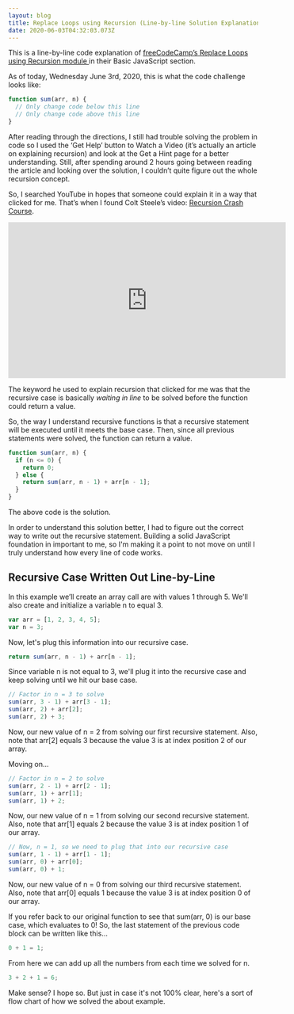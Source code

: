 ```yaml
---
layout: blog
title: Replace Loops using Recursion (Line-by-line Solution Explanation)
date: 2020-06-03T04:32:03.073Z
---
```


This is a line-by-line code explanation of <a
              href="https://www.freecodecamp.org/learn/javascript-algorithms-and-data-structures/basic-javascript/replace-loops-using-recursion"
              target="_blank"
              rel="noopener noreferrer"
            > freeCodeCamp’s Replace Loops using Recursion module
</a> in their Basic JavaScript section.

As of today, Wednesday June 3rd, 2020, this is what the code challenge looks like:

```js
function sum(arr, n) {
  // Only change code below this line
  // Only change code above this line
}
```

After reading through the directions, I still had trouble solving the problem in code so I used the ‘Get Help’ button to Watch a Video (it’s actually an article on explaining recursion) and look at the Get a Hint page for a better understanding. Still, after spending around 2 hours going between reading the article and looking over the solution, I couldn’t quite figure out the whole recursion concept.

So, I searched YouTube in hopes that someone could explain it in a way that clicked for me. That’s when I found Colt Steele’s video: <a
              href="https://www.youtube.com/watch?v=lMBVwYrmFZQ"
              target="_blank"
              rel="noopener noreferrer"
            >Recursion Crash Course</a>.

<iframe width="560" height="315" src="https://www.youtube.com/embed/lMBVwYrmFZQ" frameborder="0" allow="accelerometer; autoplay; encrypted-media; gyroscope; picture-in-picture" allowfullscreen class="youtube-embed"></iframe>

The keyword he used to explain recursion that clicked for me was that the recursive case is basically _waiting in line_ to be solved before the function could return a value.

So, the way I understand recursive functions is that a recursive statement will be executed until it meets the base case. Then, since all previous statements were solved, the function can return a value.

```js
function sum(arr, n) {
  if (n <= 0) {
    return 0;
  } else {
    return sum(arr, n - 1) + arr[n - 1];
  }
}
```

The above code is the solution.

In order to understand this solution better, I had to figure out the correct way to write out the recursive statement. Building a solid JavaScript foundation in important to me, so I'm making it a point to not move on until I truly understand how every line of code works.

## Recursive Case Written Out Line-by-Line

In this example we’ll create an array call are with values 1 through 5. We'll also create and initialize a variable n to equal 3.

```js
var arr = [1, 2, 3, 4, 5];
var n = 3;
```

Now, let's plug this information into our recursive case.

```js
return sum(arr, n - 1) + arr[n - 1];
```

Since variable n is not equal to 3, we'll plug it into the recursive case and keep solving until we hit our base case.

```js
// Factor in n = 3 to solve
sum(arr, 3 - 1) + arr[3 - 1];
sum(arr, 2) + arr[2];
sum(arr, 2) + 3;
```

Now, our new value of n = 2 from solving our first recursive statement. Also, note that arr[2] equals 3 because the value 3 is at index position 2 of our array.

Moving on...

```js
// Factor in n = 2 to solve
sum(arr, 2 - 1) + arr[2 - 1];
sum(arr, 1) + arr[1];
sum(arr, 1) + 2;
```

Now, our new value of n = 1 from solving our second recursive statement. Also, note that arr[1] equals 2 because the value 3 is at index position 1 of our array.

```js
// Now, n = 1, so we need to plug that into our recursive case
sum(arr, 1 - 1) + arr[1 - 1];
sum(arr, 0) + arr[0];
sum(arr, 0) + 1;
```

Now, our new value of n = 0 from solving our third recursive statement. Also, note that arr[0] equals 1 because the value 3 is at index position 0 of our array.

If you refer back to our original function to see that sum(arr, 0) is our base case, which evaluates to 0! So, the last statement of the previous code block can be written like this...

```js
0 + 1 = 1;
```

From here we can add up all the numbers from each time we solved for n.

```js
3 + 2 + 1 = 6;
```

Make sense? I hope so. But just in case it's not 100% clear, here's a sort of flow chart of how we solved the about example.
